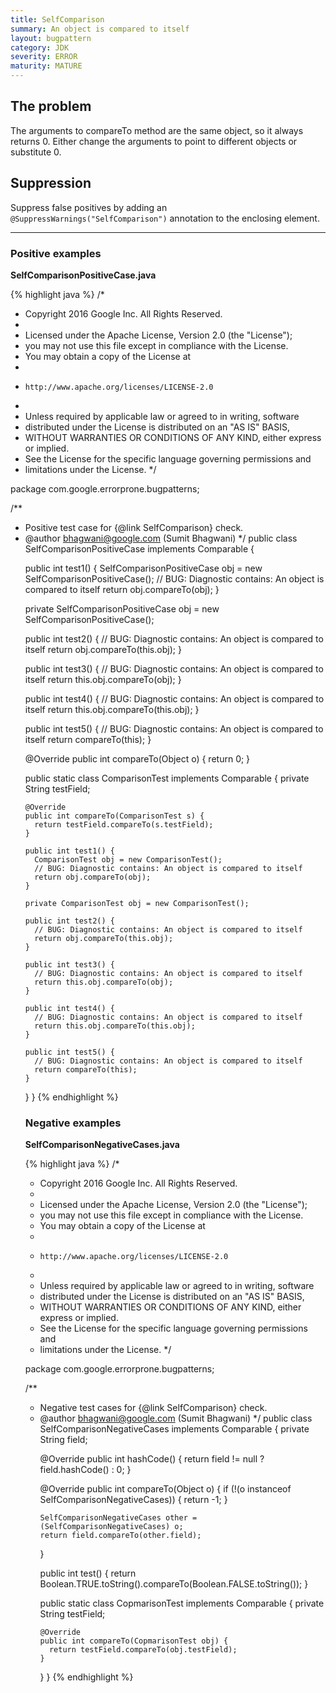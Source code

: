 ```yaml
---
title: SelfComparison
summary: An object is compared to itself
layout: bugpattern
category: JDK
severity: ERROR
maturity: MATURE
---
```


<!--
*** AUTO-GENERATED, DO NOT MODIFY ***
To make changes, edit the @BugPattern annotation or the explanation in docs/bugpattern.
-->

## The problem
The arguments to compareTo method are the same object, so it always returns 0.
Either change the arguments to point to different objects or substitute 0.

## Suppression
Suppress false positives by adding an `@SuppressWarnings("SelfComparison")` annotation to the enclosing element.

----------

### Positive examples
__SelfComparisonPositiveCase.java__

{% highlight java %}
/*
 * Copyright 2016 Google Inc. All Rights Reserved.
 *
 * Licensed under the Apache License, Version 2.0 (the "License");
 * you may not use this file except in compliance with the License.
 * You may obtain a copy of the License at
 *
 *     http://www.apache.org/licenses/LICENSE-2.0
 *
 * Unless required by applicable law or agreed to in writing, software
 * distributed under the License is distributed on an "AS IS" BASIS,
 * WITHOUT WARRANTIES OR CONDITIONS OF ANY KIND, either express or implied.
 * See the License for the specific language governing permissions and
 * limitations under the License.
 */

package com.google.errorprone.bugpatterns;

/**
 * Positive test case for {@link SelfComparison} check.
 * @author bhagwani@google.com (Sumit Bhagwani)
 */
public class SelfComparisonPositiveCase implements Comparable<Object> {

  public int test1() {
    SelfComparisonPositiveCase obj = new SelfComparisonPositiveCase();
    // BUG: Diagnostic contains: An object is compared to itself
    return obj.compareTo(obj);
  }

  private SelfComparisonPositiveCase obj = new SelfComparisonPositiveCase();

  public int test2() {
    // BUG: Diagnostic contains: An object is compared to itself
    return obj.compareTo(this.obj);
  }

  public int test3() {
    // BUG: Diagnostic contains: An object is compared to itself
    return this.obj.compareTo(obj);
  }

  public int test4() {
    // BUG: Diagnostic contains: An object is compared to itself
    return this.obj.compareTo(this.obj);
  }

  public int test5() {
    // BUG: Diagnostic contains: An object is compared to itself
    return compareTo(this);
  }

  @Override
  public int compareTo(Object o) {
    return 0;
  }

  public static class ComparisonTest implements Comparable<ComparisonTest> {
    private String testField;

    @Override
    public int compareTo(ComparisonTest s) {
      return testField.compareTo(s.testField);
    }

    public int test1() {
      ComparisonTest obj = new ComparisonTest();
      // BUG: Diagnostic contains: An object is compared to itself
      return obj.compareTo(obj);
    }

    private ComparisonTest obj = new ComparisonTest();

    public int test2() {
      // BUG: Diagnostic contains: An object is compared to itself
      return obj.compareTo(this.obj);
    }

    public int test3() {
      // BUG: Diagnostic contains: An object is compared to itself
      return this.obj.compareTo(obj);
    }

    public int test4() {
      // BUG: Diagnostic contains: An object is compared to itself
      return this.obj.compareTo(this.obj);
    }

    public int test5() {
      // BUG: Diagnostic contains: An object is compared to itself
      return compareTo(this);
    }
  }
}
{% endhighlight %}

### Negative examples
__SelfComparisonNegativeCases.java__

{% highlight java %}
/*
 * Copyright 2016 Google Inc. All Rights Reserved.
 *
 * Licensed under the Apache License, Version 2.0 (the "License");
 * you may not use this file except in compliance with the License.
 * You may obtain a copy of the License at
 *
 *     http://www.apache.org/licenses/LICENSE-2.0
 *
 * Unless required by applicable law or agreed to in writing, software
 * distributed under the License is distributed on an "AS IS" BASIS,
 * WITHOUT WARRANTIES OR CONDITIONS OF ANY KIND, either express or implied.
 * See the License for the specific language governing permissions and
 * limitations under the License.
 */

package com.google.errorprone.bugpatterns;

/**
 * Negative test cases for {@link SelfComparison} check.
 * @author bhagwani@google.com (Sumit Bhagwani)
 */
public class SelfComparisonNegativeCases implements Comparable<Object> {
  private String field;

  @Override
  public int hashCode() {
    return field != null ? field.hashCode() : 0;
  }

  @Override
  public int compareTo(Object o) {
    if (!(o instanceof SelfComparisonNegativeCases)) {
      return -1;
    }

    SelfComparisonNegativeCases other = (SelfComparisonNegativeCases) o;
    return field.compareTo(other.field);
  }

  public int test() {
    return Boolean.TRUE.toString().compareTo(Boolean.FALSE.toString());
  }

  public static class CopmarisonTest implements Comparable<CopmarisonTest> {
    private String testField;

    @Override
    public int compareTo(CopmarisonTest obj) {
      return testField.compareTo(obj.testField);
    }
  }
}
{% endhighlight %}

